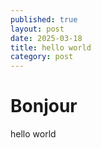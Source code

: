 ```yaml
---
published: true
layout: post
date: 2025-03-18
title: hello world
category: post
---
```

# Bonjour

hello world